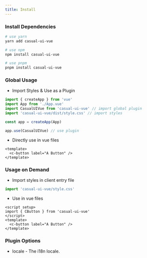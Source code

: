 ```yaml
---
title: Install
---
```


### Install Dependencies

```sh
# use yarn
yarn add casual-ui-vue

# use npm
npm install casual-ui-vue

# use pnpm
pnpm install casual-ui-vue
```

### Global Usage

- Import Styles & Use as a Plugin

```js
import { createApp } from 'vue'
import App from './App.vue'
import CasualUIVue from 'casual-ui-vue' // import global plugin
import 'casual-ui-vue/dist/style.css' // import styles

const app = createApp(App)

app.use(CasualUIVue) // use plugin
```

- Directly use in vue files

```vue
<template>
  <c-button label="A Button" />
</template>
```

### Usage on Demand

- Import styles in client entry file

```js
import 'casual-ui-vue/style.css'
```

- Use in vue files

```vue
<script setup>
import { CButton } from 'casual-ui-vue'
</script>
<template>
  <c-button label="A Button" />
</template>
```

### Plugin Options

* locale - The i18n locale.